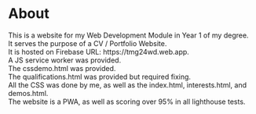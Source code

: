 <h1>About</h1>
This is a website for my Web Development Module in Year 1 of my degree. <br>
It serves the purpose of a CV / Portfolio Website.<br>
It is hosted on Firebase URL: https://tmg24wd.web.app.<br>
A JS service worker was provided.<br>
The cssdemo.html was provided.<br>
The qualifications.html was provided but required fixing.<br>
All the CSS was done by me, as well as the index.html, interests.html, and demos.html.<br>
The website is a PWA, as well as scoring over 95% in all lighthouse tests.

